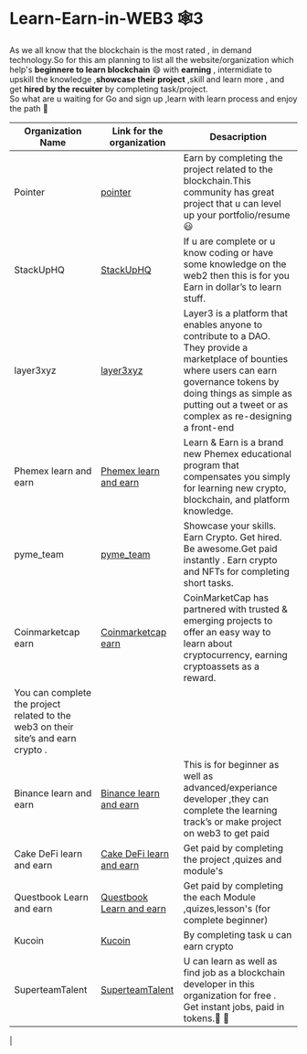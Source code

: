 # Learn-Earn-in-WEB3 🕸️3
As we all know that the blockchain is the most rated , in demand technology.So for this am planning to list all the website/organization which help's **beginnere to learn blockchain** 😄 with **earning** , intermidiate  to upskill the knowledge ,**showcase their project** ,skill and learn more , and get **hired by the recuiter** by completing task/project.<br>
So what are u waiting for Go and sign up ,learn with learn process and enjoy the path 🤟

| Organization Name | Link for the organization | Desacription |
|---|---|---|
|Pointer|[pointer](https://www.pointer.gg/)|Earn by completing the project related to the blockchain.This community has great project that u can level up your portfolio/resume 😃|
|StackUpHQ|[StackUpHQ](https://app.stackup.dev/)|If u are complete or u know coding or have some knowledge on the web2 then this is for you<br>Earn in dollar’s to learn stuff.|
|layer3xyz|[ layer3xyz](https://beta.layer3.xyz/)|Layer3 is a platform that enables anyone to contribute to a DAO. They provide a marketplace of bounties where users can earn governance tokens by doing things as simple as putting out a tweet or as complex as re-designing a front-end|
|Phemex learn and earn|[Phemex learn and earn](https://phemex.com/learn-crypto)|Learn & Earn is a brand new Phemex educational program that compensates you simply for learning new crypto, blockchain, and platform knowledge.|
|pyme_team|[pyme_team](https://pyme.team/)|Showcase your skills. Earn Crypto. Get hired. Be awesome.Get paid instantly . Earn crypto and NFTs for completing short tasks.|
|Coinmarketcap earn|[Coinmarketcap earn](https://coinmarketcap.com/earn/)|CoinMarketCap has partnered with trusted & emerging projects to offer an easy way to learn about cryptocurrency, earning cryptoassets as a reward.<br>
You can complete the project related to the web3 on their site’s and earn crypto .|
|Binance learn and earn|[Binance learn and earn](https://www.binance.com/en/support/announcement/5aee07d467314086ab204ed92ee1bbaa)|This is for beginner as well as advanced/experiance developer ,they can complete the learning track’s or make project on web3 to get paid|
|Cake DeFi learn and earn|[Cake DeFi learn and earn](https://app.cakedefi.com/learn)| Get paid by completing the project ,quizes and module's|
|Questbook Learn and earn|[Questbook Learn and earn](https://openquest.xyz/)|Get paid by completing the each Module ,quizes,lesson's (for complete beginner)|
|Kucoin|[Kucoin](https://www.kucoin.com/land/task-center)|By completing task u can earn crypto |
|SuperteamTalent|[SuperteamTalent](https://superteam.fun/)|U can learn as well as find job as a blockchain developer in this organization for free . Get instant jobs, paid in tokens.🙂 💙|
|
